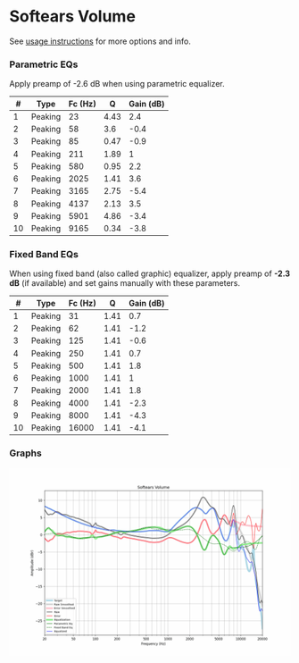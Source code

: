 # Softears Volume
See [usage instructions](https://github.com/jaakkopasanen/AutoEq#usage) for more options and info.

### Parametric EQs
Apply preamp of -2.6 dB when using parametric equalizer.

|   # | Type    |   Fc (Hz) |    Q |   Gain (dB) |
|-----|---------|-----------|------|-------------|
|   1 | Peaking |        23 | 4.43 |         2.4 |
|   2 | Peaking |        58 | 3.6  |        -0.4 |
|   3 | Peaking |        85 | 0.47 |        -0.9 |
|   4 | Peaking |       211 | 1.89 |         1   |
|   5 | Peaking |       580 | 0.95 |         2.2 |
|   6 | Peaking |      2025 | 1.41 |         3.6 |
|   7 | Peaking |      3165 | 2.75 |        -5.4 |
|   8 | Peaking |      4137 | 2.13 |         3.5 |
|   9 | Peaking |      5901 | 4.86 |        -3.4 |
|  10 | Peaking |      9165 | 0.34 |        -3.8 |

### Fixed Band EQs
When using fixed band (also called graphic) equalizer, apply preamp of **-2.3 dB** (if available) and set gains manually with these parameters.

|   # | Type    |   Fc (Hz) |    Q |   Gain (dB) |
|-----|---------|-----------|------|-------------|
|   1 | Peaking |        31 | 1.41 |         0.7 |
|   2 | Peaking |        62 | 1.41 |        -1.2 |
|   3 | Peaking |       125 | 1.41 |        -0.6 |
|   4 | Peaking |       250 | 1.41 |         0.7 |
|   5 | Peaking |       500 | 1.41 |         1.8 |
|   6 | Peaking |      1000 | 1.41 |         1   |
|   7 | Peaking |      2000 | 1.41 |         1.8 |
|   8 | Peaking |      4000 | 1.41 |        -2.3 |
|   9 | Peaking |      8000 | 1.41 |        -4.3 |
|  10 | Peaking |     16000 | 1.41 |        -4.1 |

### Graphs
![](./Softears%20Volume.png)
